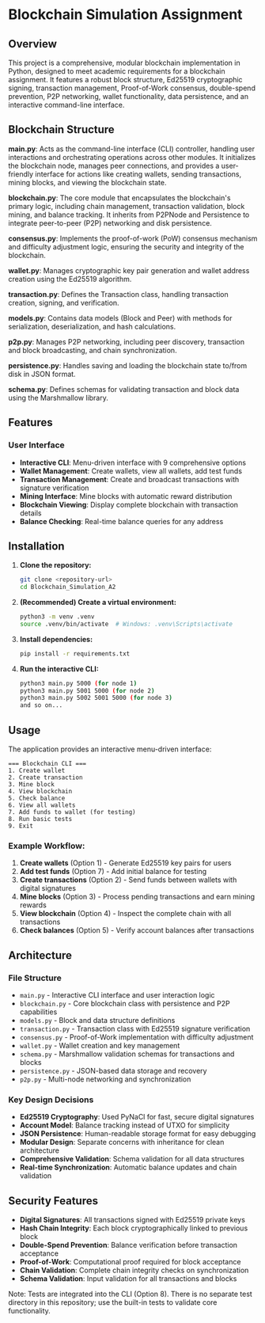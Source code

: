 # Blockchain Simulation Assignment

## Overview
This project is a comprehensive, modular blockchain implementation in Python, designed to meet academic requirements for a blockchain assignment. It features a robust block structure, Ed25519 cryptographic signing, transaction management, Proof-of-Work consensus, double-spend prevention, P2P networking, wallet functionality, data persistence, and an interactive command-line interface.


## Blockchain Structure

**main.py**: Acts as the command-line interface (CLI) controller, handling user interactions and orchestrating operations across other modules. It initializes the blockchain node, manages peer connections, and provides a user-friendly interface for actions like creating wallets, sending transactions, mining blocks, and viewing the blockchain state.

**blockchain.py**: The core module that encapsulates the blockchain's primary logic, including chain management, transaction validation, block mining, and balance tracking. It inherits from P2PNode and Persistence to integrate peer-to-peer (P2P) networking and disk persistence.

**consensus.py**: Implements the proof-of-work (PoW) consensus mechanism and difficulty adjustment logic, ensuring the security and integrity of the blockchain.

**wallet.py**: Manages cryptographic key pair generation and wallet address creation using the Ed25519 algorithm.

**transaction.py**: Defines the Transaction class, handling transaction creation, signing, and verification.

**models.py**: Contains data models (Block and Peer) with methods for serialization, deserialization, and hash calculations.

**p2p.py**: Manages P2P networking, including peer discovery, transaction and block broadcasting, and chain synchronization.

**persistence.py**: Handles saving and loading the blockchain state to/from disk in JSON format.

**schema.py**: Defines schemas for validating transaction and block data using the Marshmallow library.

## Features


### User Interface
- **Interactive CLI**: Menu-driven interface with 9 comprehensive options
- **Wallet Management**: Create wallets, view all wallets, add test funds
- **Transaction Management**: Create and broadcast transactions with signature verification
- **Mining Interface**: Mine blocks with automatic reward distribution
- **Blockchain Viewing**: Display complete blockchain with transaction details
- **Balance Checking**: Real-time balance queries for any address


## Installation

1. **Clone the repository:**
   ```bash
   git clone <repository-url>
   cd Blockchain_Simulation_A2
   ```

2. **(Recommended) Create a virtual environment:**
   ```bash
   python3 -m venv .venv
   source .venv/bin/activate  # Windows: .venv\Scripts\activate
   ```

3. **Install dependencies:**
   ```bash
   pip install -r requirements.txt
   ```

4. **Run the interactive CLI:**
   ```bash
   python3 main.py 5000 (for node 1)
   python3 main.py 5001 5000 (for node 2)
   python3 main.py 5002 5001 5000 (for node 3)
   and so on...
   ```

## Usage

The application provides an interactive menu-driven interface:

```
=== Blockchain CLI ===
1. Create wallet
2. Create transaction
3. Mine block
4. View blockchain
5. Check balance
6. View all wallets
7. Add funds to wallet (for testing)
8. Run basic tests
9. Exit
```

### Example Workflow:
1. **Create wallets** (Option 1) - Generate Ed25519 key pairs for users
2. **Add test funds** (Option 7) - Add initial balance for testing
3. **Create transactions** (Option 2) - Send funds between wallets with digital signatures
4. **Mine blocks** (Option 3) - Process pending transactions and earn mining rewards
5. **View blockchain** (Option 4) - Inspect the complete chain with all transactions
6. **Check balances** (Option 5) - Verify account balances after transactions

## Architecture

### File Structure
- `main.py` - Interactive CLI interface and user interaction logic
- `blockchain.py` - Core blockchain class with persistence and P2P capabilities
- `models.py` - Block and data structure definitions
- `transaction.py` - Transaction class with Ed25519 signature verification
- `consensus.py` - Proof-of-Work implementation with difficulty adjustment
- `wallet.py` - Wallet creation and key management
- `schema.py` - Marshmallow validation schemas for transactions and blocks
- `persistence.py` - JSON-based data storage and recovery
- `p2p.py` - Multi-node networking and synchronization


### Key Design Decisions
- **Ed25519 Cryptography**: Used PyNaCl for fast, secure digital signatures
- **Account Model**: Balance tracking instead of UTXO for simplicity
- **JSON Persistence**: Human-readable storage format for easy debugging
- **Modular Design**: Separate concerns with inheritance for clean architecture
- **Comprehensive Validation**: Schema validation for all data structures
- **Real-time Synchronization**: Automatic balance updates and chain validation

## Security Features

- **Digital Signatures**: All transactions signed with Ed25519 private keys
- **Hash Chain Integrity**: Each block cryptographically linked to previous block
- **Double-Spend Prevention**: Balance verification before transaction acceptance
- **Proof-of-Work**: Computational proof required for block acceptance
- **Chain Validation**: Complete chain integrity checks on synchronization
- **Schema Validation**: Input validation for all transactions and blocks


Note: Tests are integrated into the CLI (Option 8). There is no separate test directory in this repository; use the built-in tests to validate core functionality.




